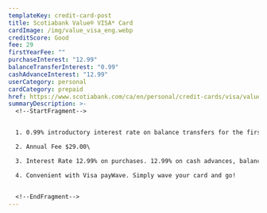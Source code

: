 ```yaml
---
templateKey: credit-card-post
title: Scotiabank Value® VISA* Card
cardImage: /img/value_visa_eng.webp
creditScore: Good
fee: 29
firstYearFee: ""
purchaseInterest: "12.99"
balanceTransferInterest: "0.99"
cashAdvanceInterest: "12.99"
userCategory: personal
cardCategory: prepaid
href: https://www.scotiabank.com/ca/en/personal/credit-cards/visa/value-card.html
summaryDescription: >-
  <!--StartFragment-->


  1. 0.99% introductory interest rate on balance transfers for the first 6 months\

  2. Annual Fee $29.00\

  3. Interest Rate 12.99% on purchases. 12.99% on cash advances, balance transfers and Scotia Credit Card Cheques\

  4. Convenient with Visa payWave. Simply wave your card and go!


  <!--EndFragment-->
---
```


